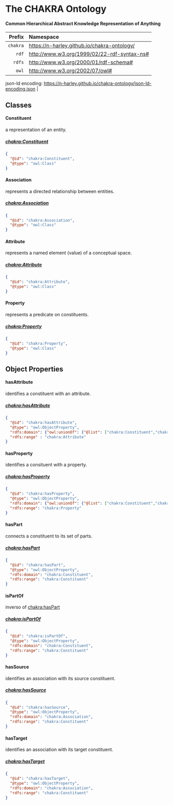 # The CHAKRA Ontology

#### Common Hierarchical Abstract Knowledge Representation of Anything

|Prefix | Namespace | 
| ---: | :--- |
| `chakra` | <https://n-harley.github.io/chakra-ontology/> |
| `rdf` | <http://www.w3.org/1999/02/22-rdf-syntax-ns#> |
| `rdfs` | <http://www.w3.org/2000/01/rdf-schema#> |
| `owl` | <http://www.w3.org/2002/07/owl#> |

json-ld encoding: <https://n-harley.github.io/chakra-ontology/json-ld-encoding.json> |

## Classes

#### Constituent

a representation of an entity.

##### [chakra:Constituent](https://n-harley.github.io/chakra-ontology/#Constituent)

```json
{
  "@id": "chakra:Constituent",
  "@type": "owl:Class"
}
```

#### Association

represents a directed relationship between entities. 

##### [chakra:Association](https://n-harley.github.io/chakra-ontology/#Association)

```json
{
  "@id": "chakra:Association",
  "@type": "owl:Class"
}
```

#### Attribute

represents a named element (value) of a conceptual space. 

##### [chakra:Attribute](https://n-harley.github.io/chakra-ontology/#Attribute)

```json
{
  "@id": "chakra:Attribute",
  "@type": "owl:Class"
}
```

#### Property

represents a predicate on constituents.

##### [chakra:Property](https://n-harley.github.io/chakra-ontology/#Property)

```json
{
  "@id": "chakra:Property",
  "@type": "owl:Class"
}
```

## Object Properties

#### hasAttribute

identifies a constituent with an attribute.

##### [chakra:hasAttribute](https://n-harley.github.io/chakra-ontology/#hasAttribute)

```json
{
  "@id": "chakra:hasAttribute",
  "@type": "owl:ObjectProperty",
  "rdfs:domain": {"owl:unionOf": {"@list": ["chakra:Constituent","chakra:Association"]},
  "rdfs:range" : "chakra:Attribute"
}
```

#### hasProperty

identifies a consituent with a property.

##### [chakra:hasProperty](https://n-harley.github.io/chakra-ontology/#hasProperty)

```json
{
  "@id": "chakra:hasProperty",
  "@type": "owl:ObjectProperty",
  "rdfs:domain": {"owl:unionOf": {"@list": ["chakra:Constituent","chakra:Association"]},
  "rdfs:range": "chakra:Property"
}
```

#### hasPart

connects a constituent to its set of parts.

##### [chakra:hasPart](https://n-harley.github.io/chakra-ontology/#hasPart)

```json
{
  "@id": "chakra:hasPart",
  "@type": "owl:ObjectProperty",
  "rdfs:domain": "chakra:Constituent",
  "rdfs:range": "chakra:Constituent"
}
```

#### isPartOf

inverso of [chakra:hasPart](https://n-harley.github.io/chakra-ontology/#hasPart)

##### [chakra:isPartOf](https://n-harley.github.io/chakra-ontology/#isPartOf)

```json
{
  "@id": "chakra:isPartOf",
  "@type": "owl:ObjectProperty",
  "rdfs:domain": "chakra:Constituent",
  "rdfs:range": "chakra:Constituent"
}
```

#### hasSource

identifies an association with its source constituent.

##### [chakra:hasSource](https://n-harley.github.io/chakra-ontology/#hasSource)

```json
{
  "@id": "chakra:hasSource",
  "@type": "owl:ObjectProperty",
  "rdfs:domain": "chakra:Association",
  "rdfs:range": "chakra:Constituent"
}
```

#### hasTarget

identifies an association with its target constituent.

##### [chakra:hasTarget](https://n-harley.github.io/chakra-ontology/#hasTarget)

```json
{
  "@id": "chakra:hasTarget",
  "@type": "owl:ObjectProperty",
  "rdfs:domain": "chakra:Association",
  "rdfs:range": "chakra:Constituent"
}
```

